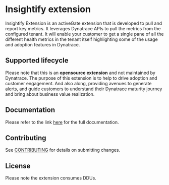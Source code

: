# Insightify extension

Insightify Extension is an activeGate extension that is developed to pull and report key metrics. It leverages Dynatrace APIs to pull the metrics from the configured tenant. It will enable your customer to get a single pane of all the different health metrics in the tenant itself highlighting some of the usage and adoption features in Dynatrace.

## Supported lifecycle

Please note that this is an **opensource extension** and not maintained by Dynatrace. The purpose of this extension is to help to drive adoption and customer engagement. And also along, providing avenues to generate alerts, and guide customers to understand their Dynatrace maturity journey and bring about business value realization.

## Documentation

Please refer to the link [here](https://dynatrace.github.io/insightify/docs/intro) for the full documentation.

## Contributing

See [CONTRIBUTING](CONTRIBUTING.md) for details on submitting changes.

## License

Please note the extension consumes DDUs.
